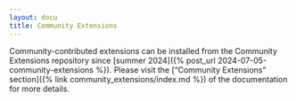 ```yaml
---
layout: docu
title: Community Extensions
---
```


Community-contributed extensions can be installed from the Community Extensions repository since [summer 2024]({% post_url 2024-07-05-community-extensions %}).
Please visit the [“Community Extensions” section]({% link community_extensions/index.md %}) of the documentation for more details.
